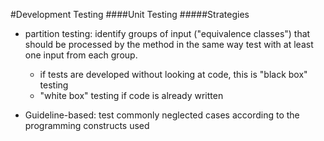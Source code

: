 #Development Testing
####Unit Testing
#####Strategies
- partition testing: identify groups of input ("equivalence classes") that should be processed by the method in the same way test with at least one input from each group.
  - if tests are developed without looking at code, this is "black box" testing
  - "white box" testing if code is already written

- Guideline-based: test commonly neglected cases according to the programming constructs used
